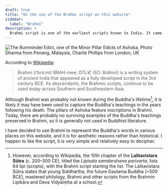 ```yaml
---
draft: true
title: "On the use of the Brahmi script on this website"
sidebar:
  label: "Brahmi"
description: >
  Brahmi script is one of the earliest scripts known to India. It came into existence in the form of stone inscriptions during the reign of Asoka, in 4th - 3rd century BCE
---
```


![The Rummindei Edict, one of the Minor Pillar Edicts of Ashoka, Photo Dharma from Penang, Malaysia, Charlie Phillips from London, UK](./lumbini-inscription.jpg)

According to [Wikipedia](https://en.wikipedia.org/wiki/Brahmi_script):

>Brahmi (/ˈbrɑːmi/ BRAH-mee; 𑀩𑁆𑀭𑀸𑀳𑁆𑀫𑀻; ISO: Brāhmī) is a writing system of ancient India that appeared as a fully developed script in the 3rd century BCE. Its descendants, the Brahmic scripts, continue to be used today across Southern and Southeastern Asia.

Although Brahmi was probably not known during the Buddha's lifetime[^1], it is likely it may have been used to capture the Buddha's teachings in the years following his death. The pillars of Ashoka feature inscriptions in Brahmi. Today, there are probably no surviving examples of the Buddha's teachings preserved in Brahmi, so it is generally not used in Buddhist literature.

[^1]: However, according to Wikipedia, the 10th chapter of the **Lalitavistara Sūtra** (c. 200–300 CE), titled the *Lipisala samdarshana parivarta*, lists 64 lipi (scripts), with the Brahmi script starting the list. The Lalitavistara Sūtra states that young Siddhartha, the future Gautama Buddha (~500 BCE), mastered philology, Brahmi and other scripts from the Brahmin Lipikāra and Deva Vidyāiṃha at a school.

I have decided to use Brahmi to represent the Buddha's words in various places on this website, and it is for aesthetic reasons rather than historical. I happen to like the script, it is very simple and relatively easy to decipher.
